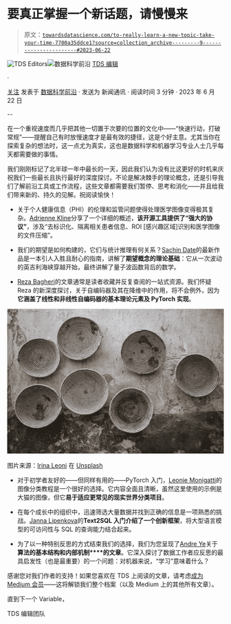 # 要真正掌握一个新话题，请慢慢来

> 原文：[`towardsdatascience.com/to-really-learn-a-new-topic-take-your-time-7700a35ddce1?source=collection_archive---------9-----------------------#2023-06-22`](https://towardsdatascience.com/to-really-learn-a-new-topic-take-your-time-7700a35ddce1?source=collection_archive---------9-----------------------#2023-06-22)

[](https://towardsdatascience.medium.com/?source=post_page-----7700a35ddce1--------------------------------)![TDS Editors](https://towardsdatascience.medium.com/?source=post_page-----7700a35ddce1--------------------------------)[](https://towardsdatascience.com/?source=post_page-----7700a35ddce1--------------------------------)![数据科学前沿](https://towardsdatascience.com/?source=post_page-----7700a35ddce1--------------------------------) [TDS 编辑](https://towardsdatascience.medium.com/?source=post_page-----7700a35ddce1--------------------------------)

·

[关注](https://medium.com/m/signin?actionUrl=https%3A%2F%2Fmedium.com%2F_%2Fsubscribe%2Fuser%2F7e12c71dfa81&operation=register&redirect=https%3A%2F%2Ftowardsdatascience.com%2Fto-really-learn-a-new-topic-take-your-time-7700a35ddce1&user=TDS+Editors&userId=7e12c71dfa81&source=post_page-7e12c71dfa81----7700a35ddce1---------------------post_header-----------) 发表于 [数据科学前沿](https://towardsdatascience.com/?source=post_page-----7700a35ddce1--------------------------------) · 发送为 新闻通讯 · 阅读时间 3 分钟 · 2023 年 6 月 22 日[](https://medium.com/m/signin?actionUrl=https%3A%2F%2Fmedium.com%2F_%2Fvote%2Ftowards-data-science%2F7700a35ddce1&operation=register&redirect=https%3A%2F%2Ftowardsdatascience.com%2Fto-really-learn-a-new-topic-take-your-time-7700a35ddce1&user=TDS+Editors&userId=7e12c71dfa81&source=-----7700a35ddce1---------------------clap_footer-----------)

--

[](https://medium.com/m/signin?actionUrl=https%3A%2F%2Fmedium.com%2F_%2Fbookmark%2Fp%2F7700a35ddce1&operation=register&redirect=https%3A%2F%2Ftowardsdatascience.com%2Fto-really-learn-a-new-topic-take-your-time-7700a35ddce1&source=-----7700a35ddce1---------------------bookmark_footer-----------)

在一个重视速度而几乎把其他一切置于次要的位置的文化中——“快速行动，打破常规”——提醒自己有时放慢速度才是最有效的捷径，这是个好主意。尤其当你在探索复杂的想法时，这一点尤为真实，这也是数据科学和机器学习专业人士几乎每天都需要做的事情。

我们刚刚标记了北半球一年中最长的一天，因此我们认为没有比这更好的时机来庆祝我们一些最长且执行最好的深度探讨。不论是解决棘手的理论概念，还是引导我们了解前沿工具或工作流程，这些文章都需要我们暂停、思考和消化——并且给我们带来新的、持久的见解。祝阅读愉快！

+   关于个人健康信息（PHI）的伦理和监管问题使得处理医学图像变得极其复杂。[Adrienne Kline](https://medium.com/u/7cd59d41e4d7?source=post_page-----7700a35ddce1--------------------------------)分享了一个详细的概述，**该开源工具提供了“强大的协议”**，涉及“去标识化、隔离相关患者信息、ROI [感兴趣区域]识别和医学图像的文件压缩”。

+   我们的期望是如何构建的，它们与统计推理有何关系？[Sachin Date](https://medium.com/u/b75b5b1730f3?source=post_page-----7700a35ddce1--------------------------------)的最新作品是一本引人入胜且耐心的指南，讲解了**期望概念的理论基础**：它从一次波动的英吉利海峡穿越开始，最终讲解了量子波函数背后的数学。

+   [Reza Bagheri](https://medium.com/u/da2d000eaa4d?source=post_page-----7700a35ddce1--------------------------------)的文章通常是读者收藏并反复查阅的一站式资源。我们怀疑 Reza 的新深度探讨，关于自编码器及其在降维中的作用，将不会例外，因为**它涵盖了线性和非线性自编码器的基本理论元素及 PyTorch 实现**。

![](img/d8d5db8b0eb61e28c2545ae10c118369.png)

图片来源：[Irina Leoni](https://unsplash.com/pt-br/@iamirinaleoni?utm_source=medium&utm_medium=referral) 在 [Unsplash](https://unsplash.com/?utm_source=medium&utm_medium=referral)

+   对于初学者友好的——但同样有用的——PyTorch 入门，[Leonie Monigatti](https://medium.com/u/3a38da70d8dc?source=post_page-----7700a35ddce1--------------------------------)的图像分类教程是一个很好的选择。它内容全面且清晰，虽然这里使用的示例是大猫的图像，但它**易于适应更常见的现实世界分类项目**。

+   在每个成长中的组织中，迅速筛选大量数据并找到正确的信息是一项熟悉的挑战。[Janna Lipenkova](https://medium.com/u/f215f8e427a2?source=post_page-----7700a35ddce1--------------------------------)的**Text2SQL 入门介绍了一个创新框架**，将大型语言模型的可访问性与 SQL 的查询能力结合起来。

+   为了以一种特别反思的方式结束我们的选择，我们为您呈现了[Andre Ye](https://medium.com/u/be743a65b006?source=post_page-----7700a35ddce1--------------------------------)关于**算法的基本结构和内部机制****的文章**。它深入探讨了数据工作者应反思的最具启发性（也是最重要）的一个问题：对机器来说，“学习”意味着什么？

感谢您对我们作者的支持！如果您喜欢在 TDS 上阅读的文章，请考虑[成为 Medium 会员](https://bit.ly/tds-membership)——这将解锁我们整个档案（以及 Medium 上的其他所有文章）。

直到下一个 Variable，

TDS 编辑团队

